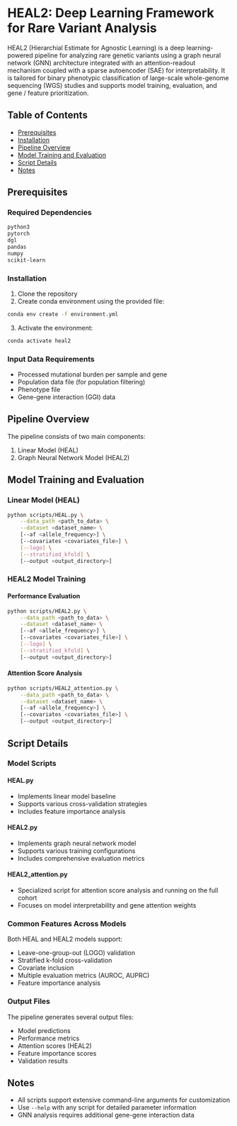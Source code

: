 # HEAL2: Deep Learning Framework for Rare Variant Analysis

HEAL2 (Hierarchial Estimate for Agnostic Learning) is a deep learning-powered pipeline for analyzing rare genetic variants using a graph neural network (GNN) architecture integrated with an attention-readout mechanism coupled with a sparse autoencoder (SAE) for interpretability. It is tailored for binary phenotypic classification of large-scale whole-genome sequencing (WGS) studies and supports model training, evaluation, and gene / feature prioritization.

## Table of Contents
- [Prerequisites](#prerequisites)
- [Installation](#installation)
- [Pipeline Overview](#pipeline-overview)
- [Model Training and Evaluation](#model-training-and-evaluation)
- [Script Details](#script-details)
- [Notes](#notes)

## Prerequisites

### Required Dependencies
```bash
python3
pytorch
dgl
pandas
numpy
scikit-learn
```

### Installation
1. Clone the repository
2. Create conda environment using the provided file:
```bash
conda env create -f environment.yml
```
3. Activate the environment:
```bash
conda activate heal2
```

### Input Data Requirements
- Processed mutational burden per sample and gene
- Population data file (for population filtering)
- Phenotype file
- Gene-gene interaction (GGI) data

## Pipeline Overview

The pipeline consists of two main components:
1. Linear Model (HEAL)
2. Graph Neural Network Model (HEAL2)

## Model Training and Evaluation

### Linear Model (HEAL)
```bash
python scripts/HEAL.py \
    --data_path <path_to_data> \
    --dataset <dataset_name> \
    [--af <allele_frequency>] \
    [--covariates <covariates_file>] \
    [--logo] \
    [--stratified_kfold] \
    [--output <output_directory>]
```

### HEAL2 Model Training

#### Performance Evaluation
```bash
python scripts/HEAL2.py \
    --data_path <path_to_data> \
    --dataset <dataset_name> \
    [--af <allele_frequency>] \
    [--covariates <covariates_file>] \
    [--logo] \
    [--stratified_kfold] \
    [--output <output_directory>]
```

#### Attention Score Analysis
```bash
python scripts/HEAL2_attention.py \
    --data_path <path_to_data> \
    --dataset <dataset_name> \
    [--af <allele_frequency>] \
    [--covariates <covariates_file>] \
    [--output <output_directory>]
```

## Script Details

### Model Scripts

#### HEAL.py
- Implements linear model baseline
- Supports various cross-validation strategies
- Includes feature importance analysis

#### HEAL2.py
- Implements graph neural network model
- Supports various training configurations
- Includes comprehensive evaluation metrics

#### HEAL2_attention.py
- Specialized script for attention score analysis and running on the full cohort
- Focuses on model interpretability and gene attention weights

### Common Features Across Models

Both HEAL and HEAL2 models support:
- Leave-one-group-out (LOGO) validation
- Stratified k-fold cross-validation
- Covariate inclusion
- Multiple evaluation metrics (AUROC, AUPRC)
- Feature importance analysis

### Output Files

The pipeline generates several output files:
- Model predictions
- Performance metrics
- Attention scores (HEAL2)
- Feature importance scores
- Validation results

## Notes

- All scripts support extensive command-line arguments for customization
- Use `--help` with any script for detailed parameter information
- GNN analysis requires additional gene-gene interaction data
